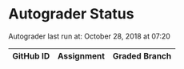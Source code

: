 # Autograder Status
Autograder last run at: October 28, 2018 at 07:20

| GitHub ID | Assignment | Graded Branch |
|-----------|------------|---------------|
